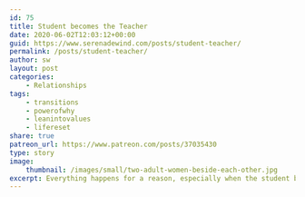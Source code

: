 ```yaml
---
id: 75
title: Student becomes the Teacher
date: 2020-06-02T12:03:12+00:00
guid: https://www.serenadewind.com/posts/student-teacher/
permalink: /posts/student-teacher/
author: sw
layout: post
categories:
    - Relationships
tags:
    - transitions
    - powerofwhy
    - leanintovalues
    - lifereset
share: true
patreon_url: https://www.patreon.com/posts/37035430
type: story
image:
    thumbnail: /images/small/two-adult-women-beside-each-other.jpg 
excerpt: Everything happens for a reason, especially when the student becomes the teacher as is the case with me and my mom. 
---
```


